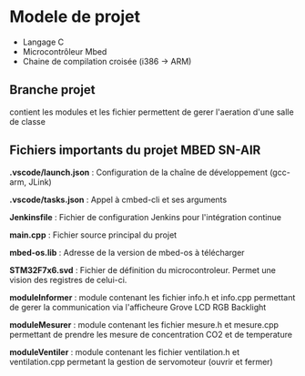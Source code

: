 # Modele de projet 

- Langage C
- Microcontrôleur Mbed
- Chaine de compilation croisée (i386 -> ARM)

## Branche projet

contient les modules et les fichier permettent de gerer l'aeration d'une salle de classe 

## Fichiers importants du projet MBED SN-AIR

**.vscode/launch.json** : Configuration de la chaîne de développement (gcc-arm, JLink)

**.vscode/tasks.json** : Appel à cmbed-cli et ses arguments

**Jenkinsfile** : Fichier de configuration Jenkins pour l'intégration continue

**main.cpp** : Fichier source principal du projet

**mbed-os.lib** : Adresse de la version de mbed-os à télécharger

**STM32F7x6.svd** : Fichier de définition du microcontroleur. Permet une vision des registres de celui-ci.

**moduleInformer** : module contenant les fichier info.h et
info.cpp permettant de gerer la communication via l'afficheure Grove LCD RGB Backlight

**moduleMesurer** : module contenant les fichier mesure.h et mesure.cpp permettant de prendre les mesure de concentration CO2 et de temperature

**moduleVentiler** : module contenant les fichier ventilation.h et ventilation.cpp permetant la gestion de servomoteur (ouvrir et fermer) 
